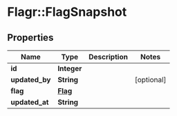# Flagr::FlagSnapshot

## Properties
Name | Type | Description | Notes
------------ | ------------- | ------------- | -------------
**id** | **Integer** |  | 
**updated_by** | **String** |  | [optional] 
**flag** | [**Flag**](Flag.md) |  | 
**updated_at** | **String** |  | 


